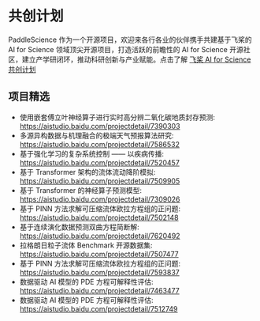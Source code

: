 # 共创计划

PaddleScience 作为一个开源项目，欢迎来各行各业的伙伴携手共建基于飞桨的 AI for Science 领域顶尖开源项目，打造活跃的前瞻性的 AI for Science 开源社区，建立产学研闭环，推动科研创新与产业赋能。点击了解 [飞桨 AI for Science 共创计划](https://www.paddlepaddle.org.cn/science)

## 项目精选

- 使用嵌套傅立叶神经算子进行实时高分辨二氧化碳地质封存预测: <https://aistudio.baidu.com/projectdetail/7390303>
- 多源异构数据与机理融合的极端天气预报算法研究: <https://aistudio.baidu.com/projectdetail/7586532>
- 基于强化学习的复杂系统控制 —— 以疾病传播: <https://aistudio.baidu.com/projectdetail/7520457>
- 基于 Transformer 架构的流体流动降阶模拟: <https://aistudio.baidu.com/projectdetail/7509905>
- 基于 Transformer 的神经算子预测模型: <https://aistudio.baidu.com/projectdetail/7309026>
- 基于 PINN 方法求解可压缩流体欧拉方程组的正问题: <https://aistudio.baidu.com/projectdetail/7502148>
- 基于连续演化数据预测双曲方程简断解: <https://aistudio.baidu.com/projectdetail/7620492>
- 拉格朗日粒子流体 Benchmark 开源数据集: <https://aistudio.baidu.com/projectdetail/7507477>
- 基于 PINN 方法求解可压缩流体欧拉方程组的正问题: <https://aistudio.baidu.com/projectdetail/7593837>
- 数据驱动 AI 模型的 PDE 方程可解释性评估: <https://aistudio.baidu.com/projectdetail/7463477>
- 数据驱动 AI 模型的 PDE 方程可解释性评估: <https://aistudio.baidu.com/projectdetail/7512749>
